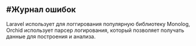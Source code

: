 #Журнал ошибок
----------

Laravel использует для логгирования популярную библиотеку Monolog, Orchid использует
парсер логирования, который позволяет получать данные для построения и анализа.
